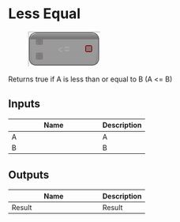 # Less Equal

<div align="left" data-full-width="false"><figure><img src="../../../../.gitbook/assets/less_equal.png" alt=""><figcaption></figcaption></figure></div>

Returns true if A is less than or equal to B (A <= B)

## Inputs

<table><thead><tr><th width="170">Name</th><th>Description</th></tr></thead><tbody><tr><td>A</td><td>A</td></tr><tr><td>B</td><td>B</td></tr></tbody></table>

## Outputs

<table><thead><tr><th width="170">Name</th><th>Description</th></tr></thead><tbody><tr><td>Result</td><td>Result</td></tr></tbody></table>
